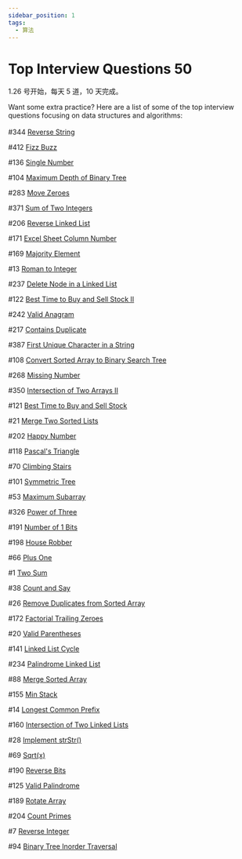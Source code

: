 ```yaml
---
sidebar_position: 1
tags:
  - 算法
---
```


# Top Interview Questions 50

1.26 号开始，每天 5 道，10 天完成。

<p>
  Want some extra practice? Here are a list of some of the top interview
  questions focusing on data structures and algorithms:<br /><br />#344
  <a
    href="https://leetcode.com/problems/reverse-string"
    rel="noopener noreferrer"
    target="_blank"
    >Reverse String</a
  >   
</p>
<p>
  #412
  <a
    href="https://leetcode.com/problems/fizz-buzz"
    rel="noopener noreferrer"
    target="_blank"
    >Fizz Buzz</a
  >    
</p>
<p>
  #136
  <a
    href="https://leetcode.com/problems/single-number"
    rel="noopener noreferrer"
    target="_blank"
    >Single Number</a
  >    
</p>
<p>
  #104
  <a
    href="https://leetcode.com/problems/maximum-depth-of-binary-tree"
    rel="noopener noreferrer"
    target="_blank"
    >Maximum Depth of Binary Tree</a
  >    
</p>
<p>
  #283
  <a
    href="https://leetcode.com/problems/move-zeroes"
    rel="noopener noreferrer"
    target="_blank"
    >Move Zeroes</a
  >    
</p>
<p>
  #371
  <a
    href="https://leetcode.com/problems/sum-of-two-integers"
    rel="noopener noreferrer"
    target="_blank"
    >Sum of Two Integers</a
  >    
</p>
<p>
  #206
  <a
    href="https://leetcode.com/problems/reverse-linked-list"
    rel="noopener noreferrer"
    target="_blank"
    >Reverse Linked List</a
  >    
</p>
<p>
  #171
  <a
    href="https://leetcode.com/problems/excel-sheet-column-number"
    rel="noopener noreferrer"
    target="_blank"
    >Excel Sheet Column Number</a
  >    
</p>
<p>
  #169
  <a
    href="https://leetcode.com/problems/majority-element"
    rel="noopener noreferrer"
    target="_blank"
    >Majority Element</a
  >    
</p>
<p>
  #13
  <a
    href="https://leetcode.com/problems/roman-to-integer"
    rel="noopener noreferrer"
    target="_blank"
    >Roman to Integer</a
  >
</p>
<p>
  #237
  <a
    href="https://leetcode.com/problems/delete-node-in-a-linked-list"
    rel="noopener noreferrer"
    target="_blank"
    >Delete Node in a Linked List</a
  >    
</p>
<p>
  #122
  <a
    href="https://leetcode.com/problems/best-time-to-buy-and-sell-stock-ii"
    rel="noopener noreferrer"
    target="_blank"
    >Best Time to Buy and Sell Stock II</a
  >    
</p>
<p>
  #242
  <a
    href="https://leetcode.com/problems/valid-anagram"
    rel="noopener noreferrer"
    target="_blank"
    >Valid Anagram</a
  >    
</p>
<p>
  #217
  <a
    href="https://leetcode.com/problems/contains-duplicate"
    rel="noopener noreferrer"
    target="_blank"
    >Contains Duplicate</a
  >    
</p>
<p>
  #387
  <a
    href="https://leetcode.com/problems/first-unique-character-in-a-string"
    rel="noopener noreferrer"
    target="_blank"
    >First Unique Character in a String</a
  >    
</p>
<p>
  #108
  <a
    href="https://leetcode.com/problems/convert-sorted-array-to-binary-search-tree"
    rel="noopener noreferrer"
    target="_blank"
    >Convert Sorted Array to Binary Search Tree</a
  >    
</p>
<p>
  #268
  <a
    href="https://leetcode.com/problems/missing-number"
    rel="noopener noreferrer"
    target="_blank"
    >Missing Number</a
  >    
</p>
<p>
  #350
  <a
    href="https://leetcode.com/problems/intersection-of-two-arrays-ii"
    rel="noopener noreferrer"
    target="_blank"
    >Intersection of Two Arrays II</a
  >    
</p>
<p>
  #121
  <a
    href="https://leetcode.com/problems/best-time-to-buy-and-sell-stock"
    rel="noopener noreferrer"
    target="_blank"
    >Best Time to Buy and Sell Stock</a
  >    
</p>
<p>
  #21
  <a
    href="https://leetcode.com/problems/merge-two-sorted-lists"
    rel="noopener noreferrer"
    target="_blank"
    >Merge Two Sorted Lists</a
  >    
</p>
<p>
  #202
  <a
    href="https://leetcode.com/problems/happy-number"
    rel="noopener noreferrer"
    target="_blank"
    >Happy Number</a
  >    
</p>
<p>
  #118
  <a
    href="https://leetcode.com/problems/pascals-triangle"
    rel="noopener noreferrer"
    target="_blank"
    >Pascal's Triangle</a
  >    
</p>
<p>
  #70
  <a
    href="https://leetcode.com/problems/climbing-stairs"
    rel="noopener noreferrer"
    target="_blank"
    >Climbing Stairs</a
  >    
</p>
<p>
  #101
  <a
    href="https://leetcode.com/problems/symmetric-tree"
    rel="noopener noreferrer"
    target="_blank"
    >Symmetric Tree</a
  >    
</p>
<p>
  #53
  <a
    href="https://leetcode.com/problems/maximum-subarray"
    rel="noopener noreferrer"
    target="_blank"
    >Maximum Subarray</a
  >    
</p>
<p>
  #326
  <a
    href="https://leetcode.com/problems/power-of-three"
    rel="noopener noreferrer"
    target="_blank"
    >Power of Three</a
  >    
</p>
<p>
  #191
  <a
    href="https://leetcode.com/problems/number-of-1-bits"
    rel="noopener noreferrer"
    target="_blank"
    >Number of 1 Bits</a
  >    
</p>
<p>
  #198
  <a
    href="https://leetcode.com/problems/house-robber"
    rel="noopener noreferrer"
    target="_blank"
    >House Robber</a
  >    
</p>
<p>
  #66
  <a
    href="https://leetcode.com/problems/plus-one"
    rel="noopener noreferrer"
    target="_blank"
    >Plus One</a
  >    
</p>
<p>
  #1
  <a
    href="https://leetcode.com/problems/two-sum"
    rel="noopener noreferrer"
    target="_blank"
    >Two Sum</a
  >    
</p>
<p>
  #38
  <a
    href="https://leetcode.com/problems/count-and-say"
    rel="noopener noreferrer"
    target="_blank"
    >Count and Say</a
  >    
</p>
<p>
  #26
  <a
    href="https://leetcode.com/problems/remove-duplicates-from-sorted-array"
    rel="noopener noreferrer"
    target="_blank"
    >Remove Duplicates from Sorted Array</a
  >    
</p>
<p>
  #172
  <a
    href="https://leetcode.com/problems/factorial-trailing-zeroes"
    rel="noopener noreferrer"
    target="_blank"
    >Factorial Trailing Zeroes</a
  >    
</p>
<p>
  #20
  <a
    href="https://leetcode.com/problems/valid-parentheses"
    rel="noopener noreferrer"
    target="_blank"
    >Valid Parentheses</a
  >    
</p>
<p>
  #141
  <a
    href="https://leetcode.com/problems/linked-list-cycle"
    rel="noopener noreferrer"
    target="_blank"
    >Linked List Cycle</a
  >    
</p>
<p>
  #234
  <a
    href="https://leetcode.com/problems/palindrome-linked-list"
    rel="noopener noreferrer"
    target="_blank"
    >Palindrome Linked List</a
  >    
</p>
<p>
  #88
  <a
    href="https://leetcode.com/problems/merge-sorted-array"
    rel="noopener noreferrer"
    target="_blank"
    >Merge Sorted Array</a
  >    
</p>
<p>
  #155
  <a
    href="https://leetcode.com/problems/min-stack"
    rel="noopener noreferrer"
    target="_blank"
    >Min Stack</a
  >    
</p>
<p>
  #14
  <a
    href="https://leetcode.com/problems/longest-common-prefix"
    rel="noopener noreferrer"
    target="_blank"
    >Longest Common Prefix</a
  >    
</p>
<p>
  #160
  <a
    href="https://leetcode.com/problems/intersection-of-two-linked-lists"
    rel="noopener noreferrer"
    target="_blank"
    >Intersection of Two Linked Lists</a
  >    
</p>
<p>
  #28
  <a
    href="https://leetcode.com/problems/implement-strstr"
    rel="noopener noreferrer"
    target="_blank"
    >Implement strStr()</a
  >    
</p>
<p>
  #69
  <a
    href="https://leetcode.com/problems/sqrtx"
    rel="noopener noreferrer"
    target="_blank"
    >Sqrt(x)</a
  >    
</p>
<p>
  #190
  <a
    href="https://leetcode.com/problems/reverse-bits"
    rel="noopener noreferrer"
    target="_blank"
    >Reverse Bits</a
  >    
</p>
<p>
  #125
  <a
    href="https://leetcode.com/problems/valid-palindrome"
    rel="noopener noreferrer"
    target="_blank"
    >Valid Palindrome</a
  >    
</p>
<p>
  #189
  <a
    href="https://leetcode.com/problems/rotate-array"
    rel="noopener noreferrer"
    target="_blank"
    >Rotate Array</a
  >    
</p>
<p>
  #204
  <a
    href="https://leetcode.com/problems/count-primes"
    rel="noopener noreferrer"
    target="_blank"
    >Count Primes</a
  >    
</p>
<p>
  #7
  <a
    href="https://leetcode.com/problems/reverse-integer"
    rel="noopener noreferrer"
    target="_blank"
    >Reverse Integer</a
  >    
</p>
<p>
  #94
  <a
    href="https://leetcode.com/problems/binary-tree-inorder-traversal"
    rel="noopener noreferrer"
    target="_blank"
    >Binary Tree Inorder Traversal</a
  >    
</p>
<p><br /></p>
